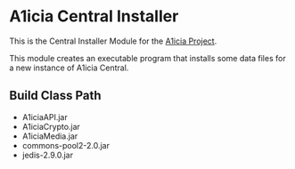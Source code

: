 # A1icia Central Installer

This is the Central Installer Module for the [A1icia Project](https://github.com/markhull/A1icia).

This module creates an executable program that installs some data files for a new instance of A1icia Central.

## Build Class Path
* A1iciaAPI.jar
* A1iciaCrypto.jar
* A1iciaMedia.jar
* commons-pool2-2.0.jar
* jedis-2.9.0.jar
